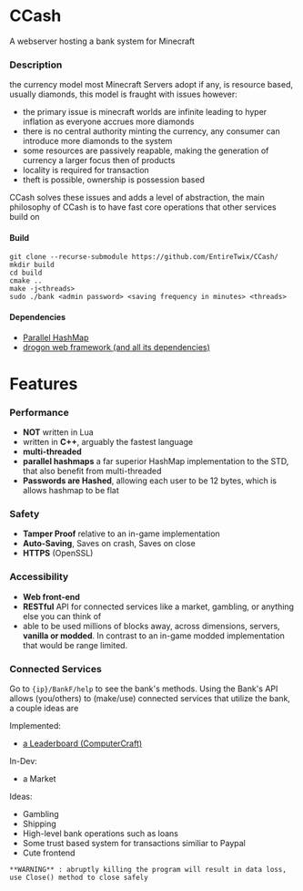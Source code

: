 # CCash

A webserver hosting a bank system for Minecraft

### Description

the currency model most Minecraft Servers adopt if any, is resource based, usually diamonds, this model is fraught with issues however:

- the primary issue is minecraft worlds are infinite leading to hyper inflation as everyone accrues more diamonds
- there is no central authority minting the currency, any consumer can introduce more diamonds to the system
- some resources are passively reapable, making the generation of currency a larger focus then of products
- locality is required for transaction
- theft is possible, ownership is possession based

CCash solves these issues and adds a level of abstraction, the main philosophy of CCash is to have fast core operations that other services build on

#### Build

```
git clone --recurse-submodule https://github.com/EntireTwix/CCash/
mkdir build
cd build
cmake ..
make -j<threads>
sudo ./bank <admin password> <saving frequency in minutes> <threads>
```

#### Dependencies

- [Parallel HashMap](https://github.com/greg7mdp/parallel-hashmap/tree/master)
- [drogon web framework (and all its dependencies)](https://github.com/an-tao/drogon/tree/master)

# Features

### Performance

- **NOT** written in Lua
- written in **C++**, arguably the fastest language
- **multi-threaded**
- **parallel hashmaps** a far superior HashMap implementation to the STD, that also benefit from multi-threaded
- **Passwords are Hashed**, allowing each user to be 12 bytes, which is allows hashmap to be flat

### Safety

- **Tamper Proof** relative to an in-game implementation
- **Auto-Saving**, Saves on crash, Saves on close
- **HTTPS** (OpenSSL)

### Accessibility

- **Web front-end**
- **RESTful** API for connected services like a market, gambling, or anything else you can think of
- able to be used millions of blocks away, across dimensions, servers, **vanilla or modded**. In contrast to an in-game modded implementation that would be range limited.

### Connected Services

Go to `{ip}/BankF/help` to see the bank's methods. Using the Bank's API allows (you/others) to (make/use) connected services that utilize the bank, a couple ideas are

Implemented:

- [a Leaderboard (ComputerCraft)](https://pastebin.com/u23BNVvP)

In-Dev:

- a Market

Ideas:

- Gambling
- Shipping
- High-level bank operations such as loans
- Some trust based system for transactions similiar to Paypal
- Cute frontend

`**WARNING** : abruptly killing the program will result in data loss, use Close() method to close safely`
